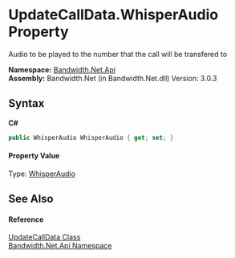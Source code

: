 ﻿# UpdateCallData.WhisperAudio Property 
 

Audio to be played to the number that the call will be transfered to

**Namespace:**&nbsp;<a href ="N_Bandwidth_Net_Api.md">Bandwidth.Net.Api</a><br />**Assembly:**&nbsp;Bandwidth.Net (in Bandwidth.Net.dll) Version: 3.0.3

## Syntax

**C#**<br />
``` C#
public WhisperAudio WhisperAudio { get; set; }
```


#### Property Value
Type: <a href ="T_Bandwidth_Net_Api_WhisperAudio.md">WhisperAudio</a>

## See Also


#### Reference
<a href ="T_Bandwidth_Net_Api_UpdateCallData.md">UpdateCallData Class</a><br /><a href ="N_Bandwidth_Net_Api.md">Bandwidth.Net.Api Namespace</a><br />